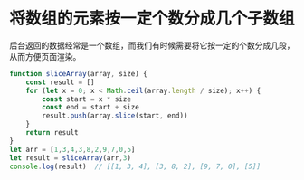 # 将数组的元素按一定个数分成几个子数组

后台返回的数据经常是一个数组，而我们有时候需要将它按一定的个数分成几段，从而方便页面渲染。

```javascript
function sliceArray(array, size) {	
	const result = []
    for (let x = 0; x < Math.ceil(array.length / size); x++) {
    	const start = x * size
        const end = start + size
        result.push(array.slice(start, end))
    }
    return result
}
let arr = [1,3,4,3,8,2,9,7,0,5]
let result = sliceArray(arr,3)
console.log(result)  // [[1, 3, 4], [3, 8, 2], [9, 7, 0], [5]]
```

